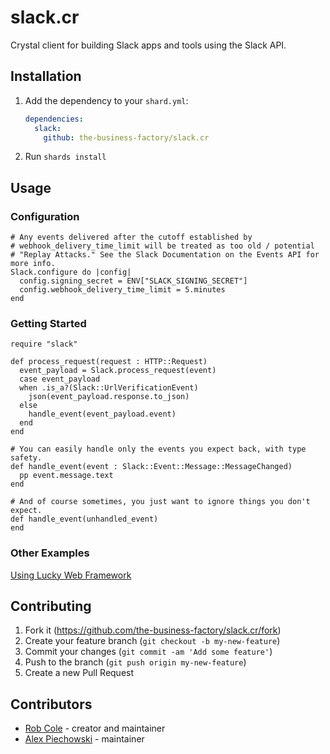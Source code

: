 # slack.cr

Crystal client for building Slack apps and tools using the Slack API.

## Installation

1. Add the dependency to your `shard.yml`:

   ```yaml
   dependencies:
     slack:
       github: the-business-factory/slack.cr
   ```

2. Run `shards install`

## Usage

### Configuration

```crystal
# Any events delivered after the cutoff established by
# webhook_delivery_time_limit will be treated as too old / potential
# "Replay Attacks." See the Slack Documentation on the Events API for more info.
Slack.configure do |config|
  config.signing_secret = ENV["SLACK_SIGNING_SECRET"]
  config.webhook_delivery_time_limit = 5.minutes
end
```

### Getting Started
```crystal
require "slack"

def process_request(request : HTTP::Request)
  event_payload = Slack.process_request(event)
  case event_payload
  when .is_a?(Slack::UrlVerificationEvent)
    json(event_payload.response.to_json)
  else
    handle_event(event_payload.event)
  end
end

# You can easily handle only the events you expect back, with type safety.
def handle_event(event : Slack::Event::Message::MessageChanged)
  pp event.message.text
end

# And of course sometimes, you just want to ignore things you don't expect.
def handle_event(unhandled_event)
end
```

### Other Examples
[Using Lucky Web Framework](examples/lucky.md)

## Contributing

1. Fork it (<https://github.com/the-business-factory/slack.cr/fork>)
2. Create your feature branch (`git checkout -b my-new-feature`)
3. Commit your changes (`git commit -am 'Add some feature'`)
4. Push to the branch (`git push origin my-new-feature`)
5. Create a new Pull Request

## Contributors

- [Rob Cole](https://github.com/robcole) - creator and maintainer
- [Alex Piechowski](https://github.com/grepsedawk) - maintainer
